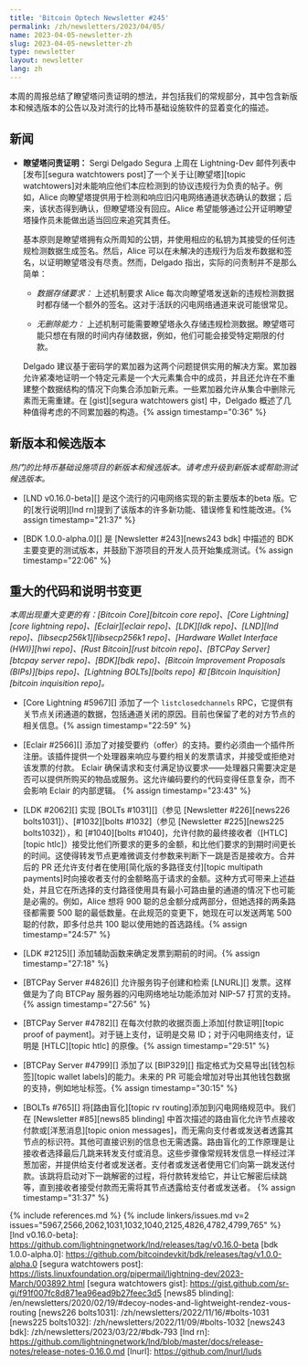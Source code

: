 ```yaml
---
title: 'Bitcoin Optech Newsletter #245'
permalink: /zh/newsletters/2023/04/05/
name: 2023-04-05-newsletter-zh
slug: 2023-04-05-newsletter-zh
type: newsletter
layout: newsletter
lang: zh
---
```

本周的周报总结了瞭望塔问责证明的想法，并包括我们的常规部分，其中包含新版本和候选版本的公告以及对流行的比特币基础设施软件的显着变化的描述。

## 新闻

- **<!--watchtower-accountability-proofs-->瞭望塔问责证明：** Sergi Delgado Segura 上周在 Lightning-Dev 邮件列表中[发布][segura watchtowers post]了一个关于让[瞭望塔][topic watchtowers]对未能响应他们本应检测到的协议违规行为负责的帖子。例如，Alice 向瞭望塔提供用于检测和响应旧闪电网络通道状态确认的数据；后来，该状态得到确认，但瞭望塔没有回应。Alice 希望能够通过公开证明瞭望塔操作员未能做出适当回应来追究其责任。

    基本原则是瞭望塔拥有众所周知的公钥，并使用相应的私钥为其接受的任何违规检测数据生成签名。然后，Alice 可以在未解决的违规行为后发布数据和签名，以证明瞭望塔没有尽责。然而，Delgado 指出，实际的问责制并不是那么简单：

    - *<!--data-storage-requirements-->数据存储要求：* 上述机制要求 Alice 每次向瞭望塔发送新的违规检测数据时都存储一个额外的签名。这对于活跃的闪电网络通道来说可能很常见。

    - *<!--no-deletion-capability-->无删除能力：* 上述机制可能需要瞭望塔永久存储违规检测数据。瞭望塔可能只想在有限的时间内存储数据，例如，他们可能会接受特定期限的付款。

    Delgado 建议基于密码学的累加器为这两个问题提供实用的解决方案。累加器允许紧凑地证明一个特定元素是一个大元素集合中的成员，并且还允许在不重建整个数据结构的情况下向集合添加新元素。一些累加器允许从集合中删除元素而无需重建。在 [gist][segura watchtowers gist] 中，Delgado 概述了几种值得考虑的不同累加器的构造。{% assign timestamp="0:36" %}

## 新版本和候选版本

*热门的比特币基础设施项目的新版本和候选版本。请考虑升级到新版本或帮助测试候选版本。*

- [LND v0.16.0-beta][] 是这个流行的闪电网络实现的新主要版本的beta 版。它的[发行说明][lnd rn]提到了该版本的许多新功能、错误修复和性能改进。{% assign timestamp="21:37" %}

- [BDK 1.0.0-alpha.0][] 是 [Newsletter #243][news243 bdk] 中描述的 BDK 主要变更的测试版本，并鼓励下游项目的开发人员开始集成测试。{% assign timestamp="22:06" %}

## 重大的代码和说明书变更

*本周出现重大变更的有：[Bitcoin Core][bitcoin core repo]、[Core Lightning][core lightning repo]、[Eclair][eclair repo]、[LDK][ldk repo]、[LND][lnd repo]、[libsecp256k1][libsecp256k1 repo]、[Hardware Wallet Interface (HWI)][hwi repo]、[Rust Bitcoin][rust bitcoin repo]、[BTCPay Server][btcpay server repo]、[BDK][bdk repo]、[Bitcoin Improvement Proposals (BIPs)][bips repo]、[Lightning BOLTs][bolts repo] 和 [Bitcoin Inquisition][bitcoin inquisition repo]。*

- [Core Lightning #5967][] 添加了一个 `listclosedchannels` RPC，它提供有关节点关闭通道的数据，包括通道关闭的原因。目前也保留了老的对方节点的相关信息。{% assign timestamp="22:59" %}

- [Eclair #2566][] 添加了对接受要约（offer）的支持。要约必须由一个插件所注册。该插件提供一个处理器来响应与要约相关的发票请求，并接受或拒绝对该发票的付款。 Eclair 确保请求和支付满足协议要求——处理器只需要决定是否可以提供所购买的物品或服务。这允许编码要约的代码变得任意复杂，而不会影响 Eclair 的内部逻辑。 {% assign timestamp="23:43" %}

- [LDK #2062][] 实现 [BOLTs #1031][]（参见 [Newsletter #226][news226 bolts1031]）、[#1032][bolts #1032]（参见 [Newsletter #225][news225 bolts1032]），和 [#1040][bolts #1040]，允许付款的最终接收者（[HTLC][topic htlc]）接受比他们所要求的更多的金额，和比他们要求的到期时间更长的时间。这使得转发节点更难微调支付参数来判断下一跳是否是接收方。合并后的 PR 还允许支付者在使用[简化版的多路径支付][topic multipath payments]时向接收者支付的金额略高于请求的金额。这种方式可带来上述益处，并且它在所选择的支付路径使用具有最小可路由量的通道的情况下也可能是必需的。例如，Alice 想将 900 聪的总金额分成两部分，但她选择的两条路径都需要 500 聪的最低数量。在此规范的变更下，她现在可以发送两笔 500 聪的付款，即多付总共 100 聪以使用她的首选路线。{% assign timestamp="24:57" %}

- [LDK #2125][] 添加辅助函数来确定发票到期前的时间。{% assign timestamp="27:18" %}

- [BTCPay Server #4826][] 允许服务钩子创建和检索 [LNURL][] 发票。这样做是为了向 BTCPay 服务器的闪电网络地址功能添加对 NIP-57 打赏的支持。{% assign timestamp="27:56" %}

- [BTCPay Server #4782][] 在每次付款的收据页面上添加[付款证明][topic proof of payment]。对于链上支付，证明是交易 ID；对于闪电网络支付，证明是 [HTLC][topic htlc] 的原像。{% assign timestamp="29:51" %}

- [BTCPay Server #4799][] 添加了以 [BIP329][] 指定格式为交易导出[钱包标签][topic wallet labels]的能力。未来的 PR 可能会增加对导出其他钱包数据的支持，例如地址标签。{% assign timestamp="30:15" %}

- [BOLTs #765][] 将[路由盲化][topic rv routing]添加到闪电网络规范中。我们在 [Newsletter #85][news85 blinding] 中首次描述的路由盲化允许节点接收付款或[洋葱消息][topic onion messages]，而无需向支付者或发送者透露其节点的标识符。其他可直接识别的信息也无需透露。路由盲化的工作原理是让接收者选择最后几跳来转发支付或消息。这些步骤像常规转发信息一样经过洋葱加密，并提供给支付者或发送者。支付者或发送者使用它们向第一跳发送付款。该跳将启动对下一跳解密的过程，将付款转发给它，并让它解密后续跳等，直到接收者接受付款而无需将其节点透露给支付者或发送者。 {% assign timestamp="31:37" %}

{% include references.md %}
{% include linkers/issues.md v=2 issues="5967,2566,2062,1031,1032,1040,2125,4826,4782,4799,765" %}
[lnd v0.16.0-beta]: https://github.com/lightningnetwork/lnd/releases/tag/v0.16.0-beta
[bdk 1.0.0-alpha.0]: https://github.com/bitcoindevkit/bdk/releases/tag/v1.0.0-alpha.0
[segura watchtowers post]: https://lists.linuxfoundation.org/pipermail/lightning-dev/2023-March/003892.html
[segura watchtowers gist]: https://gist.github.com/sr-gi/f91f007fc8d871ea96ead9b27feec3d5
[news85 blinding]: /en/newsletters/2020/02/19/#decoy-nodes-and-lightweight-rendez-vous-routing
[news226 bolts1031]: /zh/newsletters/2022/11/16/#bolts-1031
[news225 bolts1032]: /zh/newsletters/2022/11/09/#bolts-1032
[news243 bdk]: /zh/newsletters/2023/03/22/#bdk-793
[lnd rn]: https://github.com/lightningnetwork/lnd/blob/master/docs/release-notes/release-notes-0.16.0.md
[lnurl]: https://github.com/lnurl/luds
